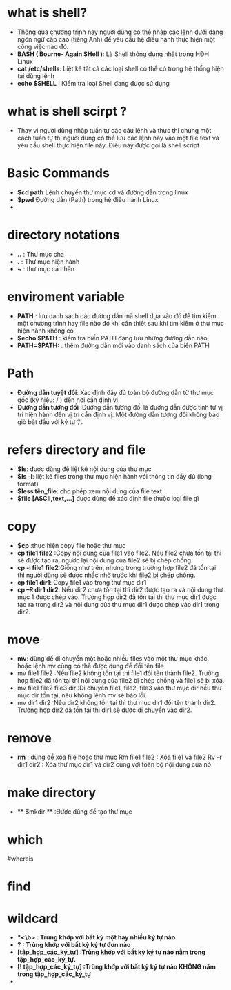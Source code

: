 # what is shell?
- Thông qua chương trình này người dùng có thể nhập các lệnh dưới dạng ngôn ngữ cấp cao (tiếng Anh) để yêu cầu hệ điều hành thực hiện một công việc nào đó.
- **BASH ( Bourne- Again SHell )**: Là Shell thông dụng nhất trong HĐH Linux
- **cat /etc/shells**: Liệt kê tất cả các loại shell có thể có trong hệ thống hiện tại dùng lệnh
- **echo $SHELL** : Kiểm tra loại Shell đang được sử dụng

# what is shell scirpt ?
- Thay vì người dùng nhập tuần tự các câu lệnh
và thực thi chúng một cách tuần tự thì người dùng có thể lưu các lệnh này vào một
file text và yêu cầu shell thực hiện file này. Điều này được gọi là shell script

# Basic Commands
- **$cd path** Lệnh chuyển thư mục cd và đường dẫn trong linux
- **$pwd** Đường dẫn (Path) trong hệ điều hành Linux
- 
# directory notations
- **..** : Thư mục cha
- **.** : Thư mục hiện hành
- **~** : thư mục cá nhân
# enviroment variable
- **PATH** : lưu danh sách các đường dẫn mà shell dựa vào đó để tìm kiếm một chương trình hay file nào đó khi cần thiết sau khi tìm kiếm ở thư mục hiện hành không có
- **$echo $PATH** : kiểm tra biến PATH đang lưu những đường dẫn nào
- **PATH=$PATH:<path>** : thêm đường dẫn mới vào danh sách của biến PATH

# Path
- **Đường dẫn tuyệt đối**: Xác định đầy đủ toàn bộ đường dẫn từ thư mục gốc (ký hiệu: / ) đến nơi cần định vị
- **Đường dẫn tương đối** :Đường dẫn tương đối là đường dẫn được tính từ vị trí hiện hành đến vị trí cần định vị. Một đường dẫn tương đối không bao giờ bắt đầu với ký tự ‘/’.

# refers directory and file 
- **$ls**: được dùng để liệt kê nội dung của thư mục
- **$ls -l**: liệt kê files trong thư mục hiện hành với thông tin đầy đủ (long format)
- **$less tên_file**: cho phép xem nội dung của file text
- **$file [ASCII,text,...]** được dùng để xác định file thuộc loại file gì
# copy 
- **$cp** :thực hiện copy file hoặc thư mục
- **cp file1 file2** :Copy nội dung của file1 vào file2. Nếu file2 chưa tồn tại thì sẽ được tạo ra, ngược lại nội dung của file2 sẽ bị chép chồng.
- **cp -i file1 file2**:Giống như trên, nhưng trong trường hợp file2 đã tồn tại thì người dùng sẽ được nhắc nhỡ trước khi file2 bị chép chồng.
- **cp file1 dir1**: Copy file1 vào trong thư mục dir1
- **cp –R dir1 dir2**: Nếu dir2 chưa tồn tại thì dir2 được tạo ra và nội dung thư mục 1 được chép vào. Trường hợp dir2 đã tồn tại thi thư mục dir1 được tạo ra trong dir2 và nội dung của thư mục dir1 được chép vào dir1 trong dir2.

# move 
-  **mv**: dùng để di chuyển một hoặc nhiều files vào một thư mục khác, hoặc lệnh mv cũng có thể được dùng để đổi tên file
- mv file1 file2 :Nếu file2 không tồn tại thì file1 đổi tên thành file2. Trường hợp file2 đã tồn tại thì nội dung của file2 bị chép chồng và file1 sẽ bị xóa.
- mv file1 file2 file3 dir :Di chuyển file1, file2, file3 vào thư mục dir nếu thư mục dir tồn tại, nếu không lệnh mv sẽ báo lỗi.
- mv dir1 dir2 :Nếu dir2 không tồn tại thì thư mục dir1 đổi tên thành dir2. Trường hợp dir2 đã tồn tại thì dir1 sẽ được di chuyển vào dir2.
# remove
- **rm** : dùng để xóa file hoặc thư mục
Rm file1 file2 : Xóa file1 và file2
Rv –r dir1 dir2 : Xóa thư mục dir1 và dir2 cùng với toàn bộ nội dung của nó
# make directory 
- ** $mkdir ** :Được dùng để tạo thư mục
# which

#whereis

# find 

# wildcard 
- <b>*<\b> : Trùng khớp với bất kỳ một hay nhiều ký tự nào
- **?** : Trùng khớp với bất kỳ ký tự đơn nào
- **[tập_hợp_các_ký_tự]** :Trùng khớp với bất kỳ ký tự nào nằm trong tập_hợp_các_ký_tự. 
- **[! tập_hợp_các_ký_tự]** :Trùng khớp với bất kỳ ký tự nào KHÔNG nằm trong tập_hợp_các_ký_tự
- 

